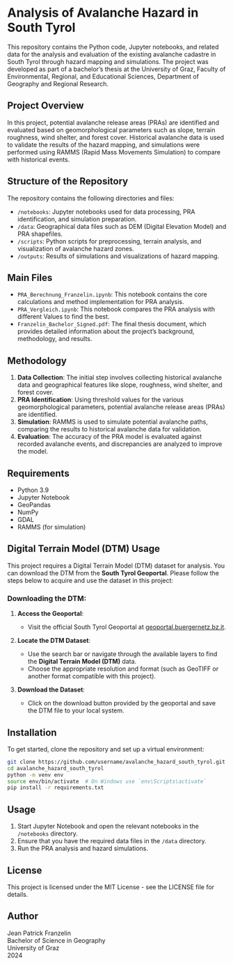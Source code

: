 
# Analysis of Avalanche Hazard in South Tyrol

This repository contains the Python code, Jupyter notebooks, and related data for the analysis and evaluation of the existing avalanche cadastre in South Tyrol through hazard mapping and simulations. The project was developed as part of a bachelor’s thesis at the University of Graz, Faculty of Environmental, Regional, and Educational Sciences, Department of Geography and Regional Research.

## Project Overview

In this project, potential avalanche release areas (PRAs) are identified and evaluated based on geomorphological parameters such as slope, terrain roughness, wind shelter, and forest cover. Historical avalanche data is used to validate the results of the hazard mapping, and simulations were performed using RAMMS (Rapid Mass Movements Simulation) to compare with historical events.

## Structure of the Repository

The repository contains the following directories and files:

- `/notebooks`: Jupyter notebooks used for data processing, PRA identification, and simulation preparation.
- `/data`: Geographical data files such as DEM (Digital Elevation Model) and PRA shapefiles.
- `/scripts`: Python scripts for preprocessing, terrain analysis, and visualization of avalanche hazard zones.
- `/outputs`: Results of simulations and visualizations of hazard mapping.
  
## Main Files

- `PRA_Berechnung_Franzelin.ipynb`: This notebook contains the core calculations and method implementation for PRA analysis.
- `PRA_Vergleich.ipynb`: This notebook compares the PRA analysis with different Values to find the best.
- `Franzelin_Bachelor_Signed.pdf`: The final thesis document, which provides detailed information about the project’s background, methodology, and results.

## Methodology

1. **Data Collection**: The initial step involves collecting historical avalanche data and geographical features like slope, roughness, wind shelter, and forest cover.
2. **PRA Identification**: Using threshold values for the various geomorphological parameters, potential avalanche release areas (PRAs) are identified.
3. **Simulation**: RAMMS is used to simulate potential avalanche paths, comparing the results to historical avalanche data for validation.
4. **Evaluation**: The accuracy of the PRA model is evaluated against recorded avalanche events, and discrepancies are analyzed to improve the model.

## Requirements

- Python 3.9
- Jupyter Notebook
- GeoPandas
- NumPy
- GDAL
- RAMMS (for simulation)

## Digital Terrain Model (DTM) Usage

This project requires a Digital Terrain Model (DTM) dataset for analysis. You can download the DTM from the **South Tyrol Geoportal**. Please follow the steps below to acquire and use the dataset in this project:

### Downloading the DTM:

1. **Access the Geoportal**:
   - Visit the official South Tyrol Geoportal at [geoportal.buergernetz.bz.it](http://geokatalog.buergernetz.bz.it/geokatalog/#!).

2. **Locate the DTM Dataset**:
   - Use the search bar or navigate through the available layers to find the **Digital Terrain Model (DTM)** data.
   - Choose the appropriate resolution and format (such as GeoTIFF or another format compatible with this project).

3. **Download the Dataset**:
   - Click on the download button provided by the geoportal and save the DTM file to your local system.

## Installation

To get started, clone the repository and set up a virtual environment:

```bash
git clone https://github.com/username/avalanche_hazard_south_tyrol.git
cd avalanche_hazard_south_tyrol
python -m venv env
source env/bin/activate  # On Windows use `env\Scripts\activate`
pip install -r requirements.txt
```

## Usage

1. Start Jupyter Notebook and open the relevant notebooks in the `/notebooks` directory.
2. Ensure that you have the required data files in the `/data` directory.
3. Run the PRA analysis and hazard simulations.

## License

This project is licensed under the MIT License - see the LICENSE file for details.

## Author

Jean Patrick Franzelin  
Bachelor of Science in Geography  
University of Graz  
2024

